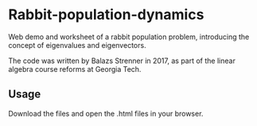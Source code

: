 # Rabbit-population-dynamics
Web demo and worksheet of a rabbit population problem, introducing the concept of eigenvalues and eigenvectors.

The code was written by Balazs Strenner in 2017, as part of the linear algebra course reforms at Georgia Tech.

## Usage
Download the files and open the .html files in your browser.
